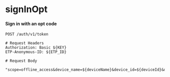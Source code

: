 signInOpt
===========

#### Sign in with an opt code

```http
POST /auth/v1/token

# Request Headers
Authorization: Basic ${KEY}
ETP-Anonymous-ID: ${ETP_ID}

# Request Body

"scope=offline_access&device_name=${deviceName}&device_id=${deviceId}&device_type=${deviceType}&grant_type=phone&phone_number=${phone_number}&verification_code=${verification_code}"
```
